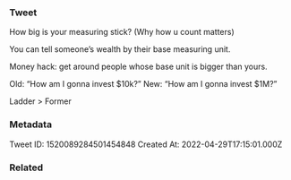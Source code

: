 ### Tweet
How big is your measuring stick?
(Why how u count matters)

You can tell someone’s wealth by their base measuring unit.

Money hack: get around people whose base unit is bigger than yours.

Old: “How am I gonna invest $10k?”
New: “How am I gonna invest $1M?”

Ladder &gt; Former

### Metadata
Tweet ID: 1520089284501454848
Created At: 2022-04-29T17:15:01.000Z

### Related

